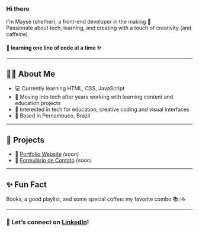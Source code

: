 ### Hi there   
I'm Mayse (she/her), a front-end developer in the making 🌱  
Passionate about tech, learning, and creating with a touch of creativity (and caffeine)

#### 🧮 learning one line of code at a time ✨

---

## 👩‍💻 About Me
- 💻 Currently learning HTML, CSS, JavaScript
- 🧠 Moving into tech after years working with learning content and education projects
- 💜 Interested in tech for education, creative coding and visual interfaces
- 📍 Based in Pernambuco, Brazil 

- ---

## 🧩 Projects
- 🎨 [Portfolio Website](https://github.com/maysecosmo/portfolio) *(soon)*
- 📝 [Formulário de Contato](https://github.com/maysecosmo/formulario-html) *(soon)*

- ---

## ✨ Fun Fact
Books, a good playlist, and some special coffee: my favorite combo 📚🎶☕

---
### 🔗 Let’s connect on [LinkedIn](https://www.linkedin.com/in/maysecosmo)!

<!---
maysecosmo/maysecosmo is a ✨ special ✨ repository because its `README.md` (this file) appears on your GitHub profile.
You can click the Preview link to take a look at your changes.
--->
